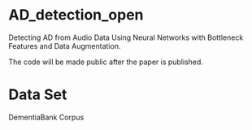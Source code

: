 # AD_detection_open

Detecting AD from Audio Data Using Neural Networks with Bottleneck Features and Data Augmentation.

The code will be made public after the paper is published.

# Data Set

DementiaBank Corpus
